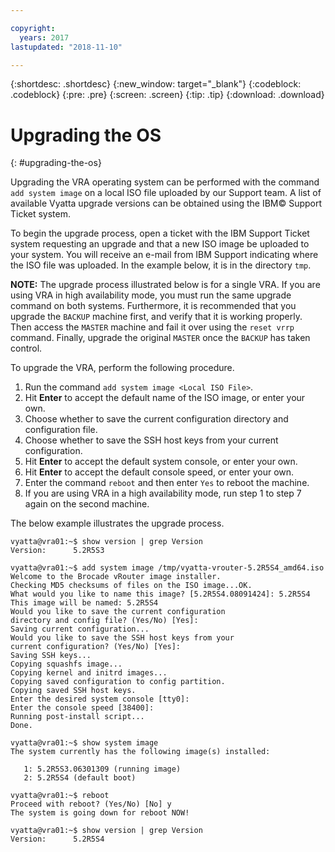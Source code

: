 ```yaml
---

copyright:
  years: 2017
lastupdated: "2018-11-10"

---
```


{:shortdesc: .shortdesc}
{:new_window: target="_blank"}
{:codeblock: .codeblock}
{:pre: .pre}
{:screen: .screen}
{:tip: .tip}
{:download: .download}

# Upgrading the OS
{: #upgrading-the-os}

Upgrading the VRA operating system can be performed with the command ``add system image`` on a local ISO file uploaded by our Support team. A list of available Vyatta upgrade versions can be obtained using the IBM© Support Ticket system.

To begin the upgrade process, open a ticket with the IBM Support Ticket system requesting an upgrade and that a new ISO image be uploaded to your system. You will receive an e-mail from IBM Support indicating where the ISO file was uploaded. In the example below, it is in the directory ``tmp``.

**NOTE:** The upgrade process illustrated below is for a single VRA. If you are using VRA in high availability mode, you must run the same upgrade command on both systems. Furthermore, it is recommended that you upgrade the `BACKUP` machine first, and verify that it is working properly. Then access the `MASTER` machine and fail it over using the `reset vrrp` command. Finally, upgrade the original `MASTER` once the `BACKUP` has taken control.

To upgrade the VRA, perform the following procedure.

1. Run the command ``add system image <Local ISO File>``.
2. Hit **Enter** to accept the default name of the ISO image, or enter your own.
3. Choose whether to save the current configuration directory and configuration file.
4. Choose whether to save the SSH host keys from your current configuration.
5. Hit **Enter** to accept the default system console, or enter your own.
6. Hit **Enter** to accept the default console speed, or enter your own.
7. Enter the command ``reboot`` and then enter `Yes` to reboot the machine.
8. If you are using VRA in a high availability mode, run step 1 to step 7 again on the second machine.

The below example illustrates the upgrade process.

```
vyatta@vra01:~$ show version | grep Version
Version:      5.2R5S3

vyatta@vra01:~$ add system image /tmp/vyatta-vrouter-5.2R5S4_amd64.iso
Welcome to the Brocade vRouter image installer.
Checking MD5 checksums of files on the ISO image...OK.
What would you like to name this image? [5.2R5S4.08091424]: 5.2R5S4
This image will be named: 5.2R5S4
Would you like to save the current configuration
directory and config file? (Yes/No) [Yes]:
Saving current configuration...
Would you like to save the SSH host keys from your
current configuration? (Yes/No) [Yes]:
Saving SSH keys...
Copying squashfs image...
Copying kernel and initrd images...
Copying saved configuration to config partition.
Copying saved SSH host keys.
Enter the desired system console [tty0]:
Enter the console speed [38400]:
Running post-install script...
Done.

vyatta@vra01:~$ show system image
The system currently has the following image(s) installed:

   1: 5.2R5S3.06301309 (running image)
   2: 5.2R5S4 (default boot)

vyatta@vra01:~$ reboot
Proceed with reboot? (Yes/No) [No] y
The system is going down for reboot NOW!

vyatta@vra01:~$ show version | grep Version
Version:      5.2R5S4
```